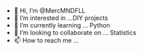 - 👋 Hi, I’m @MercMNDFLL
- 👀 I’m interested in ...DIY projects
- 🌱 I’m currently learning ... Python
- 💞️ I’m looking to collaborate on ... Statistics
- 📫 How to reach me ...

<!---
MercMNDFLL/MercMNDFLL is a ✨ special ✨ repository because its `README.md` (this file) appears on your GitHub profile.
You can click the Preview link to take a look at your changes.
--->
